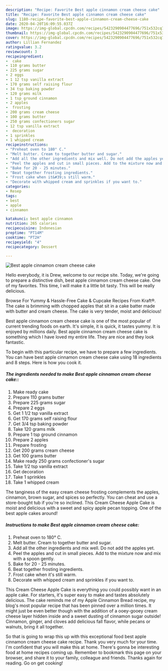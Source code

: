 ```yaml
---
description: "Recipe: Favorite Best apple cinnamon cream cheese cake"
title: "Recipe: Favorite Best apple cinnamon cream cheese cake"
slug: 1180-recipe-favorite-best-apple-cinnamon-cream-cheese-cake
date: 2020-04-20T16:09:55.037Z
image: https://img-global.cpcdn.com/recipes/5423290904477696/751x532cq70/best-apple-cinnamon-cream-cheese-cake-recipe-main-photo.jpg
thumbnail: https://img-global.cpcdn.com/recipes/5423290904477696/751x532cq70/best-apple-cinnamon-cream-cheese-cake-recipe-main-photo.jpg
cover: https://img-global.cpcdn.com/recipes/5423290904477696/751x532cq70/best-apple-cinnamon-cream-cheese-cake-recipe-main-photo.jpg
author: Lillian Fernandez
ratingvalue: 3.2
reviewcount: 3
recipeingredient:
-  cake
- 110 grams butter
- 225 grams sugar
- 2 eggs
- 1 12 tsp vanilla extract
- 170 grams self raising flour
- 34 tsp baking powder
- 120 grams milk
- 1 tsp ground cinnamon
- 2 apples
-  frosting
- 200 grams cream cheese
- 100 grams butter
- 250 grams confectioners sugar
- 12 tsp vanilla extract
-  decoration
- 1 sprinkles
- 1 whipped cream
recipeinstructions:
- "Preheat oven to 180° C."
- "Melt butter. Cream to together butter and sugar."
- "Add all the other ingredients and mix well. Do not add the apples yet."
- "Peel the apples and cut in small pieces. Add to the mixture now and mix with a spoon gently."
- "Bake for 20 - 25 minutes."
- "Beat together frosting ingredients."
- "Frost cake when it&#39;s still warm."
- "Decorate with whipped cream and sprinkles if you want to."
categories:
- Resep
tags:
- best
- apple
- cinnamon

katakunci: best apple cinnamon
nutrition: 265 calories
recipecuisine: Indonesian
preptime: "PT14M"
cooktime: "PT2H"
recipeyield: "4"
recipecategory: Dessert

---
```



![Best apple cinnamon cream cheese cake](https://img-global.cpcdn.com/recipes/5423290904477696/751x532cq70/best-apple-cinnamon-cream-cheese-cake-recipe-main-photo.jpg)

Hello everybody, it is Drew, welcome to our recipe site. Today, we're going to prepare a distinctive dish, best apple cinnamon cream cheese cake. One of my favorites. This time, I will make it a little bit tasty. This will be really delicious.

Browse For Yummy &amp; Hassle-Free Cake &amp; Cupcake Recipes From Kraft®. The cake is brimming with chopped apples that sit in a cake batter made with butter and cream cheese. The cake is very tender, moist and delicious!

Best apple cinnamon cream cheese cake is one of the most popular of current trending foods on earth. It's simple, it is quick, it tastes yummy. It is enjoyed by millions daily. Best apple cinnamon cream cheese cake is something which I have loved my entire life. They are nice and they look fantastic.


To begin with this particular recipe, we have to prepare a few ingredients. You can have best apple cinnamon cream cheese cake using 18 ingredients and 8 steps. Here is how you cook it.

##### The ingredients needed to make Best apple cinnamon cream cheese cake::

1. Make ready  cake
1. Prepare 110 grams butter
1. Prepare 225 grams sugar
1. Prepare 2 eggs
1. Get 1 1/2 tsp vanilla extract
1. Get 170 grams self raising flour
1. Get 3/4 tsp baking powder
1. Take 120 grams milk
1. Prepare 1 tsp ground cinnamon
1. Prepare 2 apples
1. Prepare  frosting
1. Get 200 grams cream cheese
1. Get 100 grams butter
1. Make ready 250 grams confectioner&#39;s sugar
1. Take 1/2 tsp vanilla extract
1. Get  decoration
1. Take 1 sprinkles
1. Take 1 whipped cream


The tanginess of the easy cream cheese frosting complements the apples, cinnamon, brown sugar, and spices so perfectly. You can cheat and use a store-bought tub if you&#39;re so inclined. This Cream Cheese Apple Cake is moist and delicious with a sweet and spicy apple pecan topping. One of the best apple cakes around! 

##### Instructions to make Best apple cinnamon cream cheese cake:

1. Preheat oven to 180° C.
1. Melt butter. Cream to together butter and sugar.
1. Add all the other ingredients and mix well. Do not add the apples yet.
1. Peel the apples and cut in small pieces. Add to the mixture now and mix with a spoon gently.
1. Bake for 20 - 25 minutes.
1. Beat together frosting ingredients.
1. Frost cake when it&#39;s still warm.
1. Decorate with whipped cream and sprinkles if you want to.


This Cream Cheese Apple Cake is everything you could possibly want in an apple cake. For starters, it&#39;s super easy to make and tastes absolutely delicious. The cake reminds me of my Apple Cinnamon Bread recipe, my blog&#39;s most popular recipe that has been pinned over a million times. It might just be even better though with the addition of a ooey-gooey cream cheese layer hidden inside and a sweet dusting of cinnamon sugar outside! Cinnamon, ginger, and cloves add delicious fall flavor, while pecans or walnuts, bring it all together. 

So that is going to wrap this up with this exceptional food best apple cinnamon cream cheese cake recipe. Thank you very much for your time. I'm confident that you will make this at home. There's gonna be interesting food at home recipes coming up. Remember to bookmark this page on your browser, and share it to your family, colleague and friends. Thanks again for reading. Go on get cooking!
